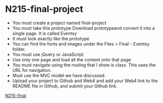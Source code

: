 # N215-final-project

- You must create a project named final-project
- You must take this prototype Download prototypeand convert it into a single page. It is called Eventsy
- It must look exactly like the prototype
- You can find the fonts and images under the Files > Final - Eventsy folder.
- You must use jQuery or JavaScript
- Use only one page and load all the content onto that page
- You must navigate using the routing that I show is class. This uses the URL for navigation.
- Must use the MVC model we have discussed.
- Upload your project to Github and Web4 and add your Web4 link to the README file in Github, and submit your Github link.

[N215-final](https://in-info-web4.informatics.iupui.edu/~garizola/final-project/#home)
